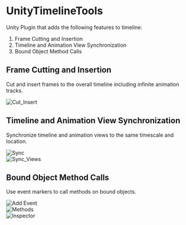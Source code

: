# UnityTimelineTools
Unity Plugin that adds the following features to timeline:
1. Frame Cutting and Insertion
2. Timeline and Animation View Synchronization
3. Bound Object Method Calls

## Frame Cutting and Insertion
Cut and insert frames to the overall timeline including infinite animation tracks.

![Cut_Insert](https://user-images.githubusercontent.com/5836001/201495143-d20c75a5-f624-423d-ad19-ea1ff815737f.png)

## Timeline and Animation View Synchronization
Synchronize timeline and animation views to the same timescale and location.

![Sync](https://user-images.githubusercontent.com/5836001/201495192-92c6ec90-ceea-4286-b5b7-e44ece2deec1.png)\
![Sync_Views](https://user-images.githubusercontent.com/5836001/201495269-548744c5-48a2-4cae-9329-48e8e9d57038.png)


## Bound Object Method Calls
Use event markers to call methods on bound objects.

![Add Event](https://user-images.githubusercontent.com/5836001/201495690-400274e9-e06a-4404-a0a9-09f79a9c24c6.png)\
![Methods](https://user-images.githubusercontent.com/5836001/201495376-3a3cb844-2910-4215-afd8-ed3f3b1e3f79.png)\
![Inspector](https://user-images.githubusercontent.com/5836001/201495423-e914b968-4838-4402-98a2-3b3858f3aa12.png)
